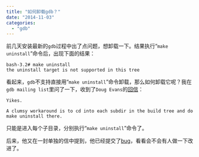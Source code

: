 ```yaml
---
title: "如何卸载gdb？"
date: "2014-11-03"
categories: 
  - "gdb"
---
```


前几天安装最新的`gdb`过程中出了点问题，想卸载一下。结果执行“`make uninstall`”命令后，出现下面的结果：

```
bash-3.2# make uninstall
the uninstall target is not supported in this tree
```

看起来，`gdb`不支持直接用“`make uninstall`”命令卸载，那么如何卸载它呢？我在`gdb mailing list`里问了一下，收到了`Doug Evans`的[回信](https://sourceware.org/ml/gdb/2014-10/msg00143.html)：

```
Yikes.

A clumsy workaround is to cd into each subdir in the build tree and do
make uninstall there.
```

只能是进入每个子目录，分别执行“`make uninstall`”命令了。

后来，他又在一封单独的信中提到，他已经提交了[bug](https://sourceware.org/bugzilla/show_bug.cgi?id=17530)，看看会不会有人做一下改进了。
